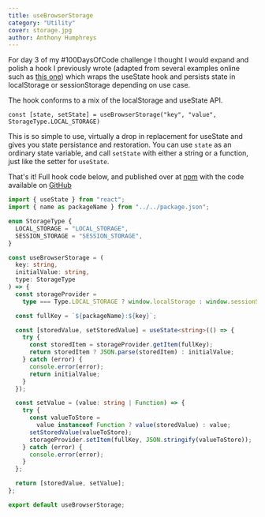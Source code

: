 ```yaml
---
title: useBrowserStorage
category: "Utility"
cover: storage.jpg
author: Anthony Humphreys
---
```


For day 3 of my #100DaysOfCode challenge I thought I would expand and polish a hook I previously wrote (adapted from several examples online such as [this one](https://medium.com/@andrewgbliss/react-custom-hook-uselocalstorage-afbde976c72b)) which wraps the useState hook and persists state in localStorage or sessionStorage depending on use case.

The hook conforms to a mix of the localStorage and useState API.

`const [state, setState] = useBrowserStorage("key", "value", StorageType.LOCAL_STORAGE)`

This is so simple to use, virtually a drop in replacement for useState and gives you state persistance and restoration. You can use `state` as an ordinary state variable, and call `setState` with either a string or a function, just like the setter for `useState`.

That's it! Full hook code below, and published over at [npm](https://www.npmjs.com/package/@anthonyhumphreys/hooks) with the code available on [GitHub](https://github.com/anthonyhumphreys/hooks)

```TypeScript
import { useState } from "react";
import { name as packageName } from "../../package.json";

enum StorageType {
  LOCAL_STORAGE = "LOCAL_STORAGE",
  SESSION_STORAGE = "SESSION_STORAGE",
}

const useBrowserStorage = (
  key: string,
  initialValue: string,
  type: StorageType
) => {
  const storageProvider =
    type === Type.LOCAL_STORAGE ? window.localStorage : window.sessionStorage;

  const fullKey = `${packageName}:${key}`;

  const [storedValue, setStoredValue] = useState<string>(() => {
    try {
      const storedItem = storageProvider.getItem(fullKey);
      return storedItem ? JSON.parse(storedItem) : initialValue;
    } catch (error) {
      console.error(error);
      return initialValue;
    }
  });

  const setValue = (value: string | Function) => {
    try {
      const valueToStore =
        value instanceof Function ? value(storedValue) : value;
      setStoredValue(valueToStore);
      storageProvider.setItem(fullKey, JSON.stringify(valueToStore));
    } catch (error) {
      console.error(error);
    }
  };

  return [storedValue, setValue];
};

export default useBrowserStorage;
```
